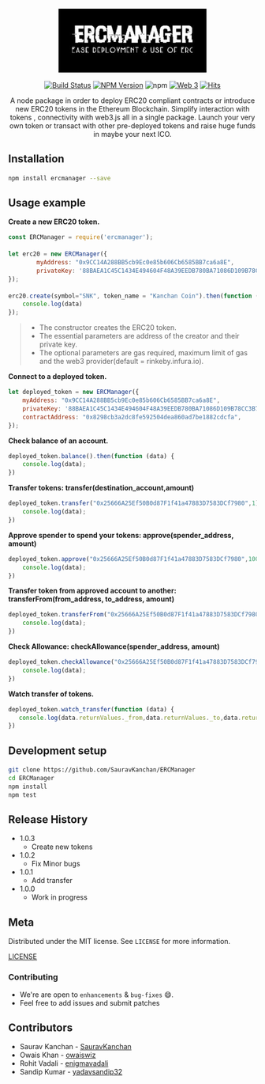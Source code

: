 <p align="center">
  <a href="" rel="noopener">
 <img width=300px src="./ERCManager.jpg" alt="ERCManager-logo"></a>
</p>




<div align = "center">

[![Build Status](https://travis-ci.com/SauravKanchan/ERCManager.svg?token=2yjAythLGDwdY1XXtyDa&branch=master)](https://travis-ci.com/SauravKanchan/ERCManager)
[![NPM Version][npm-image]][npm-url]
![npm](https://img.shields.io/npm/dt/ercmanager.svg)
[![Web 3](https://img.shields.io/badge/web3-1.0.1-blue.svg)](https://www.npmjs.com/package/web3)
[![Hits](http://hits.dwyl.io/SauravKanchan/ERCManager.svg)][npm-url]

</div>


<p align = "center">
A node package in order to deploy ERC20 compliant contracts or introduce new ERC20 tokens in the Ethereum Blockchain. Simplify interaction with tokens , connectivity with web3.js all in a single package. Launch your very own token or transact with other pre-deployed tokens and raise huge funds in maybe your next ICO.
</p>

## Installation


```sh
npm install ercmanager --save
```


## Usage example
**Create a new ERC20 token.**

```javascript
const ERCManager = require('ercmanager');

let erc20 = new ERCManager({
        myAddress: "0x9CC14A288BB5cb9Ec0e85b606Cb6585BB7ca6a8E",
        privateKey: '88BAEA1C45C1434E494604F48A39EEDB780BA71086D109B78CC3B7D41AA49773'
});

erc20.create(symbol="SNK", token_name = "Kanchan Coin").then(function (data) {
    console.log(data)
});

```
>  - The constructor creates the ERC20 token.
>  - The essential parameters are address of the creator and  their private key.
>  - The optional parameters are gas required, maximum limit of gas and the web3 provider(default = rinkeby.infura.io).

**Connect to a deployed token.**
```javascript
let deployed_token = new ERCManager({
    myAddress: "0x9CC14A288BB5cb9Ec0e85b606Cb6585BB7ca6a8E",
    privateKey: '88BAEA1C45C1434E494604F48A39EEDB780BA71086D109B78CC3B7D41AA49773',
    contractAddress: "0x8298cb3a2dc8fe592504dea860ad7be1882cdcfa",
});

```

**Check balance of an account.**
```javascript
deployed_token.balance().then(function (data) {
    console.log(data);
})
```

**Transfer tokens: transfer(destination_account,amount)**
```javascript
deployed_token.transfer("0x25666A25Ef50B0d87F1f41a47883D7583DCf7980",1).then(function (data) {
    console.log(data);
})

```

**Approve spender to spend your tokens: approve(spender_address, amount)**
```javascript
deployed_token.approve("0x25666A25Ef50B0d87F1f41a47883D7583DCf7980",100).then(function (data) {
    console.log(data);
})

```


**Transfer token from approved account to another: transferFrom(from_address, to_address, amount)**
```javascript
deployed_token.transferFrom("0x25666A25Ef50B0d87F1f41a47883D7583DCf7980", "0x420493959C379D8375aFFA6Bb0De9E5C87f0A4c3",100).then(function (data) {
    console.log(data);
})

```

**Check Allowance: checkAllowance(spender_address, amount)**
```javascript
deployed_token.checkAllowance("0x25666A25Ef50B0d87F1f41a47883D7583DCf7980", 100).then(function (data) {
    console.log(data);
})

```

**Watch transfer of tokens.**
```javascript
deployed_token.watch_transfer(function (data) {
   console.log(data.returnValues._from,data.returnValues._to,data.returnValues._value)
})
```

## Development setup


```sh
git clone https://github.com/SauravKanchan/ERCManager
cd ERCManager
npm install
npm test
```

## Release History

* 1.0.3
    * Create new tokens 
* 1.0.2
    * Fix Minor bugs 
* 1.0.1
    * Add transfer
* 1.0.0
    * Work in progress

## Meta


Distributed under the MIT license. See ``LICENSE`` for more information.

[LICENSE](https://github.com/SauravKanchan/ERCManager/blob/master/LICENSE)

### Contributing

 * We're are open to `enhancements` & `bug-fixes` :smile:.
 * Feel free to add issues and submit patches

## Contributors

 * Saurav Kanchan - [SauravKanchan](https://github.com/SauravKanchan)
 * Owais Khan - [owaiswiz](https://github.com/owaiswiz)
 * Rohit Vadali - [enigmavadali](https://github.com/enigmavadali)
 * Sandip Kumar - [yadavsandip32](https://github.com/yadavsandip32)


<!-- Markdown link & img dfn's -->
[npm-image]: https://img.shields.io/npm/v/ercmanager.svg?style=flat-square
[npm-url]: https://www.npmjs.com/package/ercmanager
[npm-downloads]: https://img.shields.io/npm/dw/ercmanager.svg

